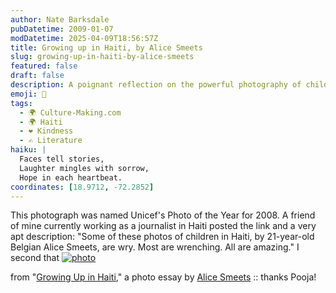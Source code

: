 ```yaml
---
author: Nate Barksdale
pubDatetime: 2009-01-07
modDatetime: 2025-04-09T18:56:57Z
title: Growing up in Haiti, by Alice Smeets
slug: growing-up-in-haiti-by-alice-smeets
featured: false
draft: false
description: A poignant reflection on the powerful photography of children in Haiti by Alice Smeets.
emoji: 📸
tags:
  - 🌍 Culture-Making.com
  - 🌍 Haiti
  - ❤️ Kindness
  - ✍️ Literature
haiku: |
  Faces tell stories,  
  Laughter mingles with sorrow,  
  Hope in each heartbeat.
coordinates: [18.9712, -72.2852]
---
```


This photograph was named Unicef's Photo of the Year for 2008. A friend of mine currently working as a journalist in Haiti posted the link and a very apt description: "Some of these photos of children in Haiti, by 21-year-old Belgian Alice Smeets, are wry. Most are wrenching. All are amazing." I second that
[![photo](http://culture-making.com/media/slideshow001.jpg)](http://www.alicesmeets.com/gal_haiti.htm)

from "[Growing Up in Haiti](http://web.archive.org/web/20110907085646/http://www.alicesmeets.com:80/gal_haiti.htm)," a photo essay by [Alice Smeets](http://web.archive.org/web/20140622233651/http://www.alicesmeets.com/index.html) :: thanks Pooja!
